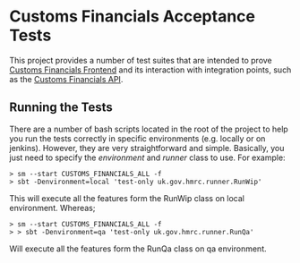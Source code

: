 
# Customs Financials Acceptance Tests

This project provides a number of test suites that are intended to prove
[Customs Financials Frontend](https://github.com/hmrc/customs-financials-frontend) and its
interaction with integration points, such as the [Customs Financials API](https://github.com/hmrc/customs-financials-api).

## Running the Tests

There are a number of bash scripts located in the root of the project to help you run
the tests correctly in specific environments (e.g. locally or on jenkins). However,
they are very straightforward and simple. Basically, you just need to specify the
_environment_ and _runner_ class to use. For example:

```
> sm --start CUSTOMS_FINANCIALS_ALL -f
> sbt -Denvironment=local 'test-only uk.gov.hmrc.runner.RunWip'
```

This will execute all the features form the RunWip class on local environment. Whereas;
 
```
> sm --start CUSTOMS_FINANCIALS_ALL -f
> > sbt -Denvironment=qa 'test-only uk.gov.hmrc.runner.RunQa'

```

Will execute all the features form the RunQa class on qa environment.
    